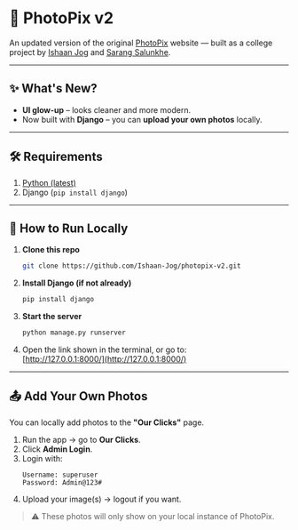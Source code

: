 # 📸 PhotoPix v2  

An updated version of the original [PhotoPix](https://ishaan-jog.github.io/photopix/) website — built as a college project by [Ishaan Jog](https://github.com/Ishaan-Jog) and [Sarang Salunkhe](https://github.com/Sarang-Salunkhe).  

---

## ✨ What's New?  
- **UI glow-up** – looks cleaner and more modern.  
- Now built with **Django** – you can **upload your own photos** locally.  

---

## 🛠 Requirements  
1. [Python (latest)](https://www.python.org/)  
2. Django (`pip install django`)  

---

## 🚀 How to Run Locally  
1. **Clone this repo**  
   ```bash
   git clone https://github.com/Ishaan-Jog/photopix-v2.git
   ```  
2. **Install Django (if not already)**  
   ```bash
   pip install django
   ```  
3. **Start the server**  
   ```bash
   python manage.py runserver
   ```  
4. Open the link shown in the terminal, or go to:  
   [http://127.0.0.1:8000/](http://127.0.0.1:8000/)  

---

## 📤 Add Your Own Photos  
You can locally add photos to the **"Our Clicks"** page.  

1. Run the app → go to **Our Clicks**.  
2. Click **Admin Login**.  
3. Login with:  
   ```
   Username: superuser
   Password: Admin@123#
   ```  
4. Upload your image(s) → logout if you want.  

> ⚠️ These photos will only show on your local instance of PhotoPix.  

